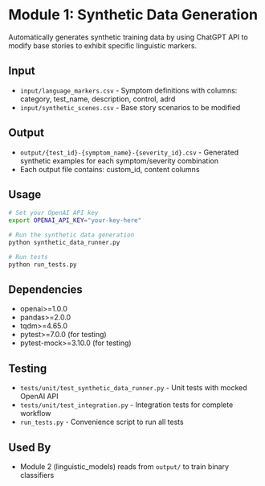 # Module 1: Synthetic Data Generation

Automatically generates synthetic training data by using ChatGPT API to modify base stories to exhibit specific linguistic markers.

## Input
- `input/language_markers.csv` - Symptom definitions with columns: category, test_name, description, control, adrd
- `input/synthetic_scenes.csv` - Base story scenarios to be modified

## Output  
- `output/{test_id}-{symptom_name}-{severity_id}.csv` - Generated synthetic examples for each symptom/severity combination
- Each output file contains: custom_id, content columns

## Usage
```bash
# Set your OpenAI API key
export OPENAI_API_KEY="your-key-here"

# Run the synthetic data generation
python synthetic_data_runner.py

# Run tests
python run_tests.py
```

## Dependencies
- openai>=1.0.0
- pandas>=2.0.0
- tqdm>=4.65.0
- pytest>=7.0.0 (for testing)
- pytest-mock>=3.10.0 (for testing)

## Testing
- `tests/unit/test_synthetic_data_runner.py` - Unit tests with mocked OpenAI API
- `tests/unit/test_integration.py` - Integration tests for complete workflow
- `run_tests.py` - Convenience script to run all tests

## Used By
- Module 2 (linguistic_models) reads from `output/` to train binary classifiers
